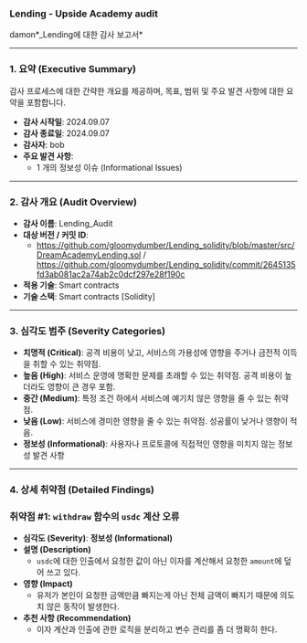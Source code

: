 ### Lending - Upside Academy audit

damon*_Lending에 대한 감사 보고서*

---

### **1. 요약 (Executive Summary)**

감사 프로세스에 대한 간략한 개요를 제공하며, 목표, 범위 및 주요 발견 사항에 대한 요약을 포함합니다.

- **감사 시작일**: 2024.09.07
- **감사 종료일**: 2024.09.07
- **감사자**: bob
- **주요 발견 사항**:
    - 1 개의 정보성 이슈 (Informational Issues)

---

### **2. 감사 개요 (Audit Overview)**

- **감사 이름**: Lending_Audit
- **대상 버전 / 커밋 ID**:
    - https://github.com/gloomydumber/Lending_solidity/blob/master/src/DreamAcademyLending.sol  / https://github.com/gloomydumber/Lending_solidity/commit/2645135fd3ab081ac2a74ab2c0dcf297e28f190c
- **적용 기술**: Smart contracts
- **기술 스택**: Smart contracts [Solidity]

---

### **3. 심각도 범주 (Severity Categories)**

- **치명적 (Critical)**: 공격 비용이 낮고, 서비스의 가용성에 영향을 주거나 금전적 이득을 취할 수 있는 취약점.
- **높음 (High)**: 서비스 운영에 명확한 문제를 초래할 수 있는 취약점. 공격 비용이 높더라도 영향이 큰 경우 포함.
- **중간 (Medium)**: 특정 조건 하에서 서비스에 예기치 않은 영향을 줄 수 있는 취약점.
- **낮음 (Low)**: 서비스에 경미한 영향을 줄 수 있는 취약점. 성공률이 낮거나 영향이 적음.
- **정보성 (Informational)**: 사용자나 프로토콜에 직접적인 영향을 미치지 않는 정보성 발견 사항

---

### **4. 상세 취약점 (Detailed Findings)**

### **취약점 #1: `withdraw` 함수의 `usdc` 계산 오류**

- **심각도 (Severity)**: **정보성 (Informational)**
- **설명 (Description)**
    - `usdc`에 대한 인출에서 요청한 값이 아닌 이자를 계산해서 요청한 `amount`에 덮어 쓰고 있다.
- **영향 (Impact)**
    - 유저가 본인이 요청한 금액만큼 빠지는게 아닌 전체 금액이 빠지기 때문에 의도치 않은 동작이 발생한다.
- **추천 사항 (Recommendation)**
    - 이자 계산과 인출에 관한 로직을 분리하고 변수 관리를 좀 더 명확히 한다.